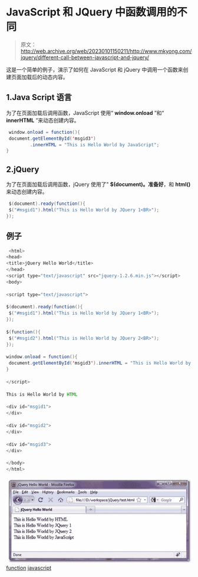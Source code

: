# JavaScript 和 JQuery 中函数调用的不同

> 原文：<http://web.archive.org/web/20230101150211/http://www.mkyong.com/jquery/different-call-between-javascript-and-jquery/>

这是一个简单的例子，演示了如何在 JavaScript 和 jQuery 中调用一个函数来创建页面加载后的动态内容。

## 1.Java Script 语言

为了在页面加载后调用函数，JavaScript 使用“ **window.onload** ”和“ **innerHTML** ”来动态创建内容。

```java
 window.onload = function(){
 document.getElementById('msgid3')
         .innerHTML = "This is Hello World by JavaScript";
} 
```

 ## 2.jQuery

为了在页面加载后调用函数，jQuery 使用了" **$(document)。准备好**，和 **html()** 来动态创建内容。

```java
 $(document).ready(function(){
 $("#msgid1").html("This is Hello World by JQuery 1<BR>");
}); 
```

 ## 例子

```java
 <html>
<head>
<title>jQuery Hello World</title>
</head>
<script type="text/javascript" src="jquery-1.2.6.min.js"></script>
<body>

<script type="text/javascript">

$(document).ready(function(){
 $("#msgid1").html("This is Hello World by JQuery 1<BR>");
});

$(function(){
 $("#msgid2").html("This is Hello World by JQuery 2<BR>");
});

window.onload = function(){
 document.getElementById('msgid3').innerHTML = "This is Hello World by JavaScript";
}

</script>

This is Hello World by HTML

<div id="msgid1">
</div>

<div id="msgid2">
</div>

<div id="msgid3">
</div>

</body>
</html> 
```

![jquery-function-call-javascript](img/5ab2625f42e7ba3071d22c5c226e75ae.png "jquery-function-call-javascript")[function](http://web.archive.org/web/20190302180930/http://www.mkyong.com/tag/function/) [javascript](http://web.archive.org/web/20190302180930/http://www.mkyong.com/tag/javascript/)







